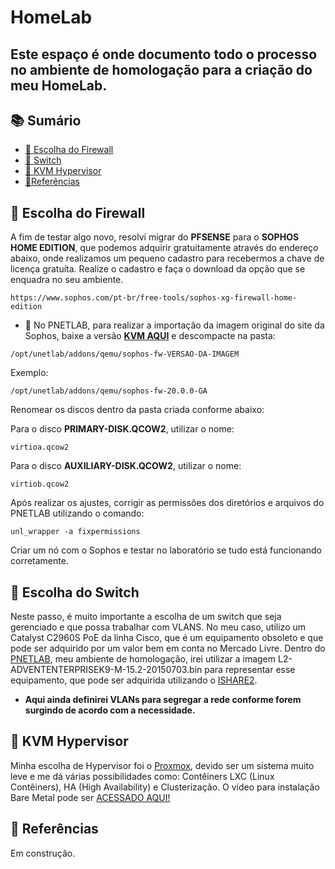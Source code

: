 # HomeLab

<h2 aligh="center">
 Este espaço é onde documento todo o processo no ambiente de homologação para a criação do meu HomeLab.
</h2>

## 📚 Sumário

- [🚀 Escolha do Firewall](#Firewall)
- [🚀 Switch](#Switch)
- [🚀 KVM Hypervisor](#Hypervisor)
- [🚀Referências](#Ref)

## 🚀 Escolha do Firewall<a id="Firewall"></a>

A fim de testar algo novo, resolvi migrar do **PFSENSE** para o **SOPHOS HOME EDITION**, que podemos adquirir gratuitamente através do endereço abaixo, onde realizamos um pequeno cadastro para recebermos a chave de licença gratuíta.
Realize o cadastro e faça o download da opção que se enquadra no seu ambiente.
```linux
https://www.sophos.com/pt-br/free-tools/sophos-xg-firewall-home-edition
```

- 💎 No PNETLAB, para realizar a importação da imagem original do site da Sophos, baixe a versão **[KVM AQUI](https://www.sophos.com/en-us/support/downloads/firewall-installers)** e descompacte na pasta:
```linux
/opt/unetlab/addons/qemu/sophos-fw-VERSAO-DA-IMAGEM
```

Exemplo:
```linux
/opt/unetlab/addons/qemu/sophos-fw-20.0.0-GA
```

Renomear os discos dentro da pasta criada conforme abaixo:

Para o disco **PRIMARY-DISK.QCOW2**, utilizar o nome:
```linux
virtioa.qcow2
```
Para o disco **AUXILIARY-DISK.QCOW2**, utilizar o nome:
```linux
virtiob.qcow2
```
Após realizar os ajustes, corrigir as permissões dos diretórios e arquivos do PNETLAB utilizando o comando:
```linux
unl_wrapper -a fixpermissions
```
Criar um nó com o Sophos e testar no laboratório se tudo está funcionando corretamente.

## 🚀 Escolha do Switch<a id="Switch"></a>

Neste passo, é muito importante a escolha de um switch que seja gerenciado e que possa trabalhar com VLANS.
No meu caso, utilizo um Catalyst C2960S PoE da linha Cisco, que é um equipamento obsoleto e que pode ser adquirido por um valor bem em conta no Mercado Livre.
Dentro do [PNETLAB](https://www.youtube.com/watch?v=6XcsoaGveW4), meu ambiente de homologação,  irei utilizar a imagem L2-ADVENTENTERPRISEK9-M-15.2-20150703.bin para representar esse equipamento, que pode ser adquirida utilizando o [ISHARE2](https://www.youtube.com/watch?v=6XcsoaGveW4).

- **Aqui ainda definirei VLANs para segregar a rede conforme forem surgindo de acordo com a necessidade.**

## 🚀 KVM Hypervisor<a id="Hypervisor"></a>

Minha escolha de Hypervisor foi o [Proxmox](https://www.proxmox.com/en/downloads), devido ser um sistema muito leve e me dá várias possibilidades como: Contêiners LXC (Linux Contêiners), HA (High Availability) e Clusterização.
O vídeo para instalação Bare Metal pode ser [ACESSADO AQUI!](https://www.youtube.com/watch?v=QJTG2Tl2QtU)

## 🚀 Referências<a id="Ref"></a>

Em construção.
